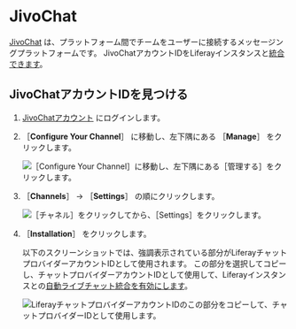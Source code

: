 # JivoChat

[JivoChat](https://jivochat.com/) は、プラットフォーム間でチームをユーザーに接続するメッセージングプラットフォームです。 JivoChatアカウントIDをLiferayインスタンスと[統合できます](../enabling-automated-live-chat-systems.md)。

## JivoChatアカウントIDを見つける

1. [JivoChatアカウント](https://app.jivosite.com/) にログインします。

2. ［**Configure Your Channel**］ に移動し、左下隅にある ［**Manage**］ をクリックします。

    ![［Configure Your Channel］に移動し、左下隅にある［管理する］をクリックします。](./jivochat/images/01.png)

3. ［**Channels**］ &rarr; ［**Settings**］ の順にクリックします。

    ![［チャネル］をクリックしてから、［Settings］をクリックします。](./jivochat/images/02.png)

4. ［**Installation**］ をクリックします。

    以下のスクリーンショットでは、強調表示されている部分がLiferayチャットプロバイダーアカウントIDとして使用されます。  この部分を選択してコピーし、チャットプロバイダーアカウントIDとして使用して、Liferayインスタンスとの[自動ライブチャット統合を有効にします](../enabling-automated-live-chat-systems.md)。

    ![LiferayチャットプロバイダーアカウントIDのこの部分をコピーして、チャットプロバイダーIDとして使用します。](./jivochat/images/03.png)
